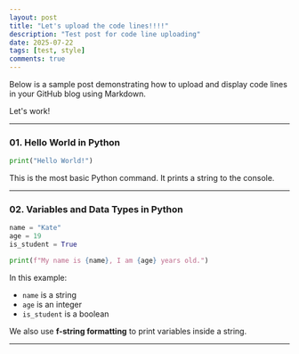 ```yaml
---
layout: post
title: "Let's upload the code lines!!!!"
description: "Test post for code line uploading"
date: 2025-07-22
tags: [test, style]
comments: true
---
```


Below is a sample post demonstrating how to upload and display code lines in your GitHub blog using Markdown.

Let's work!

---

### 01. Hello World in Python

~~~python
print("Hello World!")
~~~

This is the most basic Python command. It prints a string to the console.

---

### 02. Variables and Data Types in Python

~~~python
name = "Kate"
age = 19
is_student = True

print(f"My name is {name}, I am {age} years old.")
~~~

In this example:
- `name` is a string
- `age` is an integer
- `is_student` is a boolean

We also use **f-string formatting** to print variables inside a string.

---
